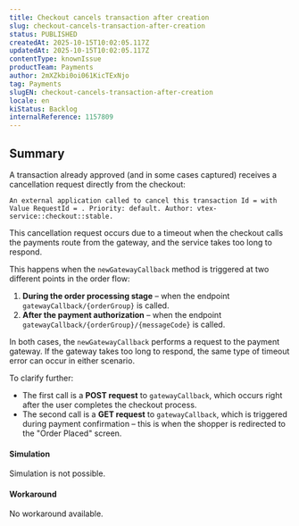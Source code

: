 ```yaml
---
title: Checkout cancels transaction after creation
slug: checkout-cancels-transaction-after-creation
status: PUBLISHED
createdAt: 2025-10-15T10:02:05.117Z
updatedAt: 2025-10-15T10:02:05.117Z
contentType: knownIssue
productTeam: Payments
author: 2mXZkbi0oi061KicTExNjo
tag: Payments
slugEN: checkout-cancels-transaction-after-creation
locale: en
kiStatus: Backlog
internalReference: 1157809
---
```


## Summary



A transaction already approved (and in some cases captured) receives a cancellation request directly from the checkout:


    An external application called to cancel this transaction Id = with Value RequestId = . Priority: default. Author: vtex-service::checkout::stable.
This cancellation request occurs due to a timeout when the checkout calls the payments route from the gateway, and the service takes too long to respond.

This happens when the `newGatewayCallback` method is triggered at two different points in the order flow:



1. **During the order processing stage** – when the endpoint `gatewayCallback/{orderGroup}` is called.
2. **After the payment authorization** – when the endpoint `gatewayCallback/{orderGroup}/{messageCode}` is called.

In both cases, the `newGatewayCallback`  performs a request to the payment gateway. If the gateway takes too long to respond, the same type of timeout error can occur in either scenario.

To clarify further:


- The first call is a **POST request** to `gatewayCallback`, which occurs right after the user completes the checkout process.
- The second call is a **GET request** to `gatewayCallback`, which is triggered during payment confirmation – this is when the shopper is redirected to the "Order Placed" screen.



#### Simulation


Simulation is not possible.



#### Workaround


No workaround available.




